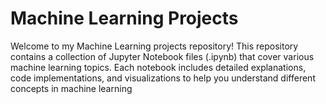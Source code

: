 # Machine Learning Projects 
Welcome to my Machine Learning projects repository! 
This repository contains a collection of Jupyter Notebook files (.ipynb) that cover various machine learning topics.
Each notebook includes detailed explanations, code implementations, and visualizations to help you understand different concepts in machine learning
